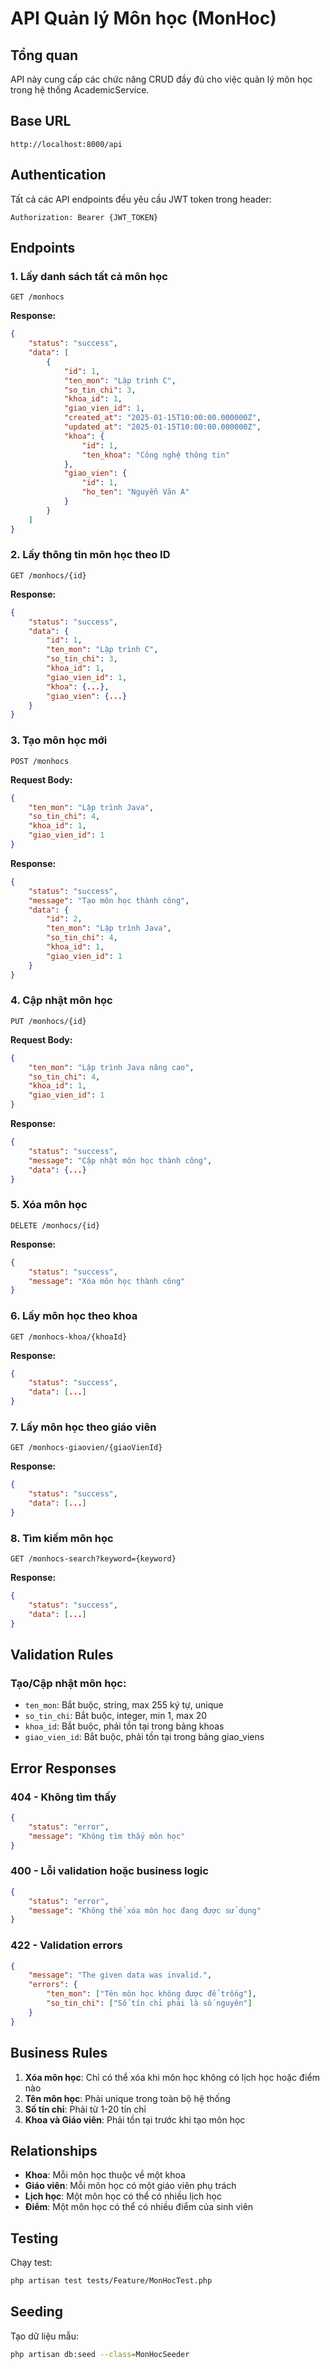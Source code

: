 # API Quản lý Môn học (MonHoc)

## Tổng quan

API này cung cấp các chức năng CRUD đầy đủ cho việc quản lý môn học trong hệ thống AcademicService.

## Base URL

```
http://localhost:8000/api
```

## Authentication

Tất cả các API endpoints đều yêu cầu JWT token trong header:

```
Authorization: Bearer {JWT_TOKEN}
```

## Endpoints

### 1. Lấy danh sách tất cả môn học

```http
GET /monhocs
```

**Response:**

```json
{
    "status": "success",
    "data": [
        {
            "id": 1,
            "ten_mon": "Lập trình C",
            "so_tin_chi": 3,
            "khoa_id": 1,
            "giao_vien_id": 1,
            "created_at": "2025-01-15T10:00:00.000000Z",
            "updated_at": "2025-01-15T10:00:00.000000Z",
            "khoa": {
                "id": 1,
                "ten_khoa": "Công nghệ thông tin"
            },
            "giao_vien": {
                "id": 1,
                "ho_ten": "Nguyễn Văn A"
            }
        }
    ]
}
```

### 2. Lấy thông tin môn học theo ID

```http
GET /monhocs/{id}
```

**Response:**

```json
{
    "status": "success",
    "data": {
        "id": 1,
        "ten_mon": "Lập trình C",
        "so_tin_chi": 3,
        "khoa_id": 1,
        "giao_vien_id": 1,
        "khoa": {...},
        "giao_vien": {...}
    }
}
```

### 3. Tạo môn học mới

```http
POST /monhocs
```

**Request Body:**

```json
{
    "ten_mon": "Lập trình Java",
    "so_tin_chi": 4,
    "khoa_id": 1,
    "giao_vien_id": 1
}
```

**Response:**

```json
{
    "status": "success",
    "message": "Tạo môn học thành công",
    "data": {
        "id": 2,
        "ten_mon": "Lập trình Java",
        "so_tin_chi": 4,
        "khoa_id": 1,
        "giao_vien_id": 1
    }
}
```

### 4. Cập nhật môn học

```http
PUT /monhocs/{id}
```

**Request Body:**

```json
{
    "ten_mon": "Lập trình Java nâng cao",
    "so_tin_chi": 4,
    "khoa_id": 1,
    "giao_vien_id": 1
}
```

**Response:**

```json
{
    "status": "success",
    "message": "Cập nhật môn học thành công",
    "data": {...}
}
```

### 5. Xóa môn học

```http
DELETE /monhocs/{id}
```

**Response:**

```json
{
    "status": "success",
    "message": "Xóa môn học thành công"
}
```

### 6. Lấy môn học theo khoa

```http
GET /monhocs-khoa/{khoaId}
```

**Response:**

```json
{
    "status": "success",
    "data": [...]
}
```

### 7. Lấy môn học theo giáo viên

```http
GET /monhocs-giaovien/{giaoVienId}
```

**Response:**

```json
{
    "status": "success",
    "data": [...]
}
```

### 8. Tìm kiếm môn học

```http
GET /monhocs-search?keyword={keyword}
```

**Response:**

```json
{
    "status": "success",
    "data": [...]
}
```

## Validation Rules

### Tạo/Cập nhật môn học:

-   `ten_mon`: Bắt buộc, string, max 255 ký tự, unique
-   `so_tin_chi`: Bắt buộc, integer, min 1, max 20
-   `khoa_id`: Bắt buộc, phải tồn tại trong bảng khoas
-   `giao_vien_id`: Bắt buộc, phải tồn tại trong bảng giao_viens

## Error Responses

### 404 - Không tìm thấy

```json
{
    "status": "error",
    "message": "Không tìm thấy môn học"
}
```

### 400 - Lỗi validation hoặc business logic

```json
{
    "status": "error",
    "message": "Không thể xóa môn học đang được sử dụng"
}
```

### 422 - Validation errors

```json
{
    "message": "The given data was invalid.",
    "errors": {
        "ten_mon": ["Tên môn học không được để trống"],
        "so_tin_chi": ["Số tín chỉ phải là số nguyên"]
    }
}
```

## Business Rules

1. **Xóa môn học**: Chỉ có thể xóa khi môn học không có lịch học hoặc điểm nào
2. **Tên môn học**: Phải unique trong toàn bộ hệ thống
3. **Số tín chỉ**: Phải từ 1-20 tín chỉ
4. **Khoa và Giáo viên**: Phải tồn tại trước khi tạo môn học

## Relationships

-   **Khoa**: Mỗi môn học thuộc về một khoa
-   **Giáo viên**: Mỗi môn học có một giáo viên phụ trách
-   **Lịch học**: Một môn học có thể có nhiều lịch học
-   **Điểm**: Một môn học có thể có nhiều điểm của sinh viên

## Testing

Chạy test:

```bash
php artisan test tests/Feature/MonHocTest.php
```

## Seeding

Tạo dữ liệu mẫu:

```bash
php artisan db:seed --class=MonHocSeeder
```
